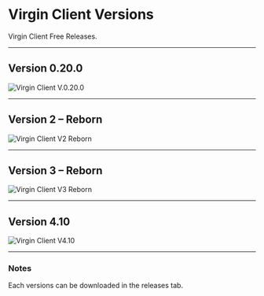 # Virgin Client Versions

Virgin Client Free Releases.

---

## Version 0.20.0
![Virgin Client V.0.20.0](https://i.imgur.com/wbCOyqU.jpeg)

---

## Version 2 – Reborn
![Virgin Client V2 Reborn](https://i.imgur.com/pJ0lqgF.png)

---

## Version 3 – Reborn
![Virgin Client V3 Reborn](https://i.imgur.com/d53LcxP.png)

---

## Version 4.10
![Virgin Client V4.10](https://i.imgur.com/tDtZwWI.png)

---

### Notes
Each versions can be downloaded in the releases tab.
